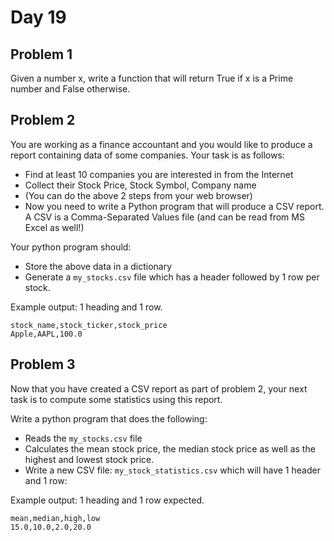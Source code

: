 # Day 19

## Problem 1

Given a number x, write a function that will return True if x is a Prime number and False otherwise.

## Problem 2

You are working as a finance accountant and you would like to produce a report containing data of some companies. Your task is as follows:

- Find at least 10 companies you are interested in from the Internet
- Collect their Stock Price, Stock Symbol, Company name
- (You can do the above 2 steps from your web browser)
- Now you need to write a Python program that will produce a CSV report. A CSV is a Comma-Separated Values file (and can be read from MS Excel as well!)

Your python program should:
  - Store the above data in a dictionary
  - Generate a `my_stocks.csv` file which has a header followed by 1 row per stock.

Example output: 1 heading and 1 row.
```
stock_name,stock_ticker,stock_price
Apple,AAPL,100.0
```


## Problem 3

Now that you have created a CSV report as part of problem 2, your next task is to compute some statistics using this report.

Write a python program that does the following:
  - Reads the `my_stocks.csv` file
  - Calculates the mean stock price, the median stock price as well as the highest and lowest stock price.
  - Write a new CSV file: `my_stock_statistics.csv` which will have 1 header and 1 row:

Example output: 1 heading and 1 row expected.

```
mean,median,high,low
15.0,10.0,2.0,20.0
```
